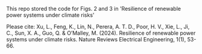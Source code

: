 This repo stored the code for Figs. 2 and 3 in 'Resilience of renewable power systems under climate risks'

Please cite: Xu, L., Feng, K., Lin, N., Perera, A. T. D., Poor, H. V., Xie, L., Ji, C., Sun, X. A., Guo, Q. & O’Malley, M. (2024). Resilience of renewable power systems under climate risks. Nature Reviews Electrical Engineering, 1(1), 53-66.

